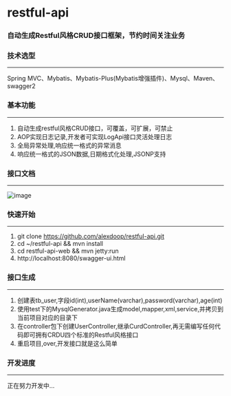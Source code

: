 # restful-api
### 自动生成Restful风格CRUD接口框架，节约时间关注业务

### 技术选型
-------------
Spring MVC、Mybatis、Mybatis-Plus(Mybatis增强插件)、Mysql、Maven、swagger2

### 基本功能
-------------
1. 自动生成restful风格CRUD接口，可覆盖，可扩展，可禁止
2. AOP实现日志记录,开发者可实现LogApi接口灵活处理日志
3. 全局异常处理,响应统一格式的异常消息
4. 响应统一格式的JSON数据,日期格式化处理,JSONP支持

### 接口文档
-------------
![image](https://github.com/alexdoop/restful-api/blob/master/imgs/p.png)

### 快速开始
-------------
1. git clone https://github.com/alexdoop/restful-api.git
2. cd ~/restful-api && mvn install
3. cd restful-api-web && mvn jetty:run
4. http://localhost:8080/swagger-ui.html

### 接口生成
-------------
1. 创建表tb_user,字段id(int),userName(varchar),password(varchar),age(int)
2. 使用test下的MysqlGenerator.java生成model,mapper,xml,service,并拷贝到当前项目对应的目录下
3. 在controller包下创建UserController,继承CurdController,再无需编写任何代码即可拥有CRDU四个标准的Restful风格接口
4. 重启项目,over,开发接口就是这么简单

### 开发进度
-------------
正在努力开发中...
